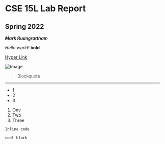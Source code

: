 # CSE 15L Lab Report
## Spring 2022
***Mark Ruangrattham***

*Hello world!*
**bold**

[Hyper Link](https://sites.google.com/eng.ucsd.edu/cse-15l-spring-2022/home)

![Image](http://url/a.png)

>Blockquote

---
* 1
* 2
* 3

1. One
2. Two
3. Three

`Inline code`

```
cool block
```

